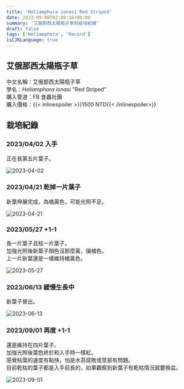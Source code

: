 ```yaml
---
title: 'Heliamphora ionasi Red Striped'
date: 2023-09-08T02:09:16+08:00
summary: '艾俄那西太陽瓶子草的栽培紀錄'
draft: false
tags: ['Heliamphora', 'Record']
isCJKLanguage: true
---
```


## 艾俄那西太陽瓶子草

中文名稱：艾俄那西太陽瓶子草  
學名：*Heliamphora ionasi* "Red Striped"  
購入管道：FB 食蟲社團  
購入價格：{{< inlinespoiler >}}1500 NTD{{< /inlinespoiler>}}

## 栽培紀錄

### 2023/04/02 入手

正在長第五片葉子。

![2023-04-02](./images/2023-04-02.jpg)

### 2023/04/21 乾掉一片葉子

新葉伸展完成，為橘黃色，可能光照不足。

![2023-04-21](./images/2023-04-21.jpg)

### 2023/05/27 +1-1

長一片葉子且枯一片葉子。  
加強光照後新葉子顏色沒那麼黃，偏橘色。  
上一片新葉還是一樣維持橘黃色。

![2023-05-27](./images/2023-05-27.jpg)

### 2023/06/13 緩慢生長中

新葉子冒出。

![2023-06-13](./images/2023-06-13.jpg)

### 2023/09/01 再度 +1-1

還是維持在四片葉子。  
加強光照後葉色終於和入手時一樣紅。  
感覺枯葉的速度有點快，怕是水苔腐敗或莖部有問題。  
目前乾枯的葉子都是入手前長的，如果觀察到新葉子有乾枯情況就要換盆。  

![2023-09-01](./images/2023-09-01.jpg)
